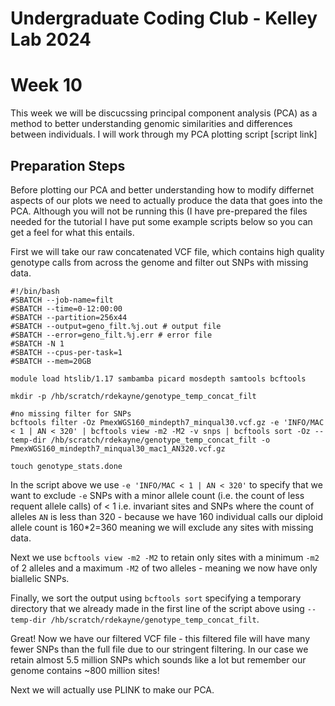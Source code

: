 Undergraduate Coding Club - Kelley Lab 2024
================
Week 10
================

This week we will be discucssing principal component analysis (PCA) as a method to better understanding genomic similarities and differences between individuals. I will work through my PCA plotting script [script link]

## Preparation Steps  

Before plotting our PCA and better understanding how to modify differnet aspects of our plots we need to actually produce the data that goes into the PCA. Although you will not be running this (I have pre-prepared the files needed for the tutorial I have put some example scripts below so you can get a feel for what this entails.  


First we will take our raw concatenated VCF file, which contains high quality genotype calls from across the genome and filter out SNPs with missing data.

```
#!/bin/bash
#SBATCH --job-name=filt
#SBATCH --time=0-12:00:00
#SBATCH --partition=256x44
#SBATCH --output=geno_filt.%j.out # output file
#SBATCH --error=geno_filt.%j.err # error file
#SBATCH -N 1
#SBATCH --cpus-per-task=1
#SBATCH --mem=20GB 

module load htslib/1.17 sambamba picard mosdepth samtools bcftools

mkdir -p /hb/scratch/rdekayne/genotype_temp_concat_filt

#no missing filter for SNPs
bcftools filter -Oz PmexWGS160_mindepth7_minqual30.vcf.gz -e 'INFO/MAC < 1 | AN < 320' | bcftools view -m2 -M2 -v snps | bcftools sort -Oz --temp-dir /hb/scratch/rdekayne/genotype_temp_concat_filt -o PmexWGS160_mindepth7_minqual30_mac1_AN320.vcf.gz

touch genotype_stats.done
```

In the script above we use `-e 'INFO/MAC < 1 | AN < 320'` to specify that we want to exclude `-e` SNPs with a minor allele count (i.e. the count of less requent allele calls) of < 1 i.e. invariant sites and SNPs where the count of alleles `AN` is less than 320 - because we have 160 individual calls our diploid allele count is 160*2=360 meaning we will exclude any sites with missing data.  

Next we use `bcftools view -m2 -M2` to retain only sites with a minimum `-m2` of 2 alleles and a maximum `-M2` of two alleles - meaning we now have only biallelic SNPs.  

Finally, we sort the output using `bcftools sort` specifying a temporary directory that we already made in the first line of the script above using `--temp-dir /hb/scratch/rdekayne/genotype_temp_concat_filt`.   

Great! Now we have our filtered VCF file - this filtered file will have many fewer SNPs than the full file due to our stringent filtering. In our case we retain almost 5.5 million SNPs which sounds like a lot but remember our genome contains ~800 million sites!  

Next we will actually use PLINK to make our PCA.  


